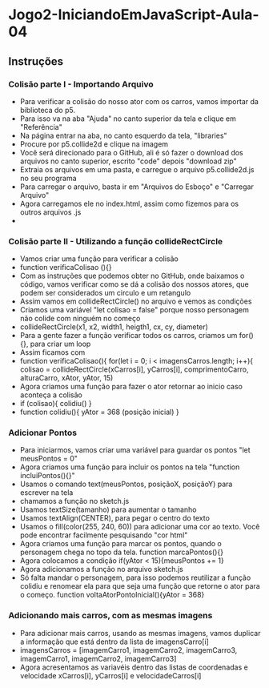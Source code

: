 # Jogo2-IniciandoEmJavaScript-Aula-04

## Instruções

### Colisão parte I - Importando Arquivo

* Para verificar a colisão do nosso ator com os carros, vamos importar da biblioteca do p5.
* Para isso va na aba "Ajuda" no canto superior da tela e clique em "Referência"
* Na página entrar na aba, no canto esquerdo da tela, "libraries"
* Procure por p5.collide2d e clique na imagem
* Você será direcionado para o GitHub, ali é só fazer o download dos arquivos no canto superior, escrito "code" depois "download zip"
* Extraia os arquivos em uma pasta, e carregue o arquivo p5.collide2d.js no seu programa
* Para carregar o arquivo, basta ir em "Arquivos do Esboço" e "Carregar Arquivo"
* Agora carregamos ele no index.html, assim como fizemos para os outros arquivos .js
* <script src="p5.collide2d.js"></script>

### Colisão parte II - Utilizando a função collideRectCircle

* Vamos criar uma função para verificar a colisão
* function verificaColisao (){}
* Com as instruções que podemos obter no GitHub, onde baixamos o código, vamos verificar como se dá a colisão dos nossos atores, que podem ser considerados um circulo e um retangulo
* Assim vamos em collideRectCircle() no arquivo e vemos as condições
* Criamos uma variável "let colisao = false" porque nosso personagem não colide com ninguém no começo
* collideRectCircle(x1, x2, width1, heigth1, cx, cy, diameter)
* Para a gente fazer a função verificar todos os carros, criamos um for(){}, para criar um loop
* Assim ficamos com
* function verificaColisao(){ for(let i = 0; i < imagensCarros.length; i++){ colisao = collideRectCircle(xCarros[i], yCarros[i], comprimentoCarro, alturaCarro, xAtor, yAtor, 15)
* Agora criamos uma função para fazer o ator retornar ao inicio caso aconteça a colisão
* if (colisao){ colidiu() }
* function colidiu(){ yAtor = 368 (posição inicial) }

### Adicionar Pontos

* Para iniciarmos, vamos criar uma variável para guardar os pontos "let meusPontos = 0"
* Agora criamos uma função para incluir os pontos na tela "function incluiPontos(){}"
* Usamos o comando text(meusPontos, posiçãoX, posiçãoY) para escrever na tela
* chamamos a função no sketch.js
* Usamos textSize(tamanho) para aumentar o tamanho
* Usamos textAlign(CENTER), para pegar o centro do texto
* Usamos o fill(color(255, 240, 60)) para adicionar uma cor ao texto. Você pode encontrar facilmente pesquisando "cor html"
* Agora criamos uma função para marcar os pontos, quando o personagem chega no topo da tela. function marcaPontos(){}
* Agora colocamos a condição if(yAtor < 15){meusPontos += 1}
* Agora adicionamos a função no arquivo sketch.js
* Só falta mandar o personagem, para isso podemos reutilizar a função colidiu e renomear ela para que seja uma função que retorne o ator para o começo. function voltaAtorPontoInicial(){yAtor = 368}

### Adicionando mais carros, com as mesmas imagens

* Para adicionar mais carros, usando as mesmas imagens, vamos duplicar a informação que está dentro da lista de imagensCarro[i]
* imagensCarros = [imagemCarro1, imagemCarro2, imagemCarro3, imagemCarro1, imagemCarro2, imagemCarro3]
* Agora acresentamos as variavéis dentro das listas de coordenadas e velocidade xCarros[i], yCarros[i] e velocidadeCarros[i]
